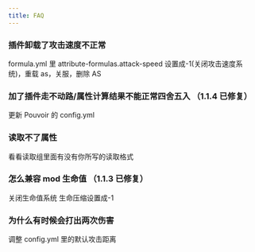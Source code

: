 ```yaml
---
title: FAQ
---
```


### 插件卸载了攻击速度不正常

formula.yml 里 attribute-formulas.attack-speed 设置成-1(关闭攻击速度系统)，重载 as，关服，删除 AS

### 加了插件走不动路/属性计算结果不能正常四舍五入 （1.1.4 已修复）

更新 Pouvoir 的 config.yml

### 读取不了属性

看看读取组里面有没有你所写的读取格式

### 怎么兼容 mod 生命值 （1.1.3 已修复）

关闭生命值系统 生命压缩设置成-1

### 为什么有时候会打出两次伤害

调整 config.yml 里的默认攻击距离
